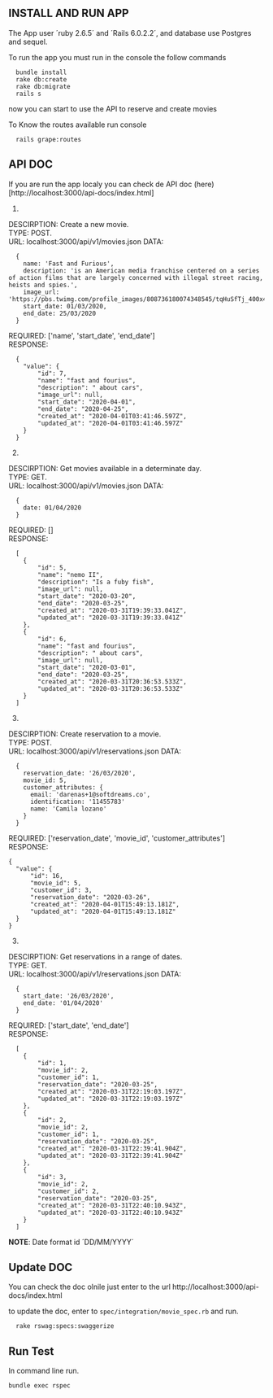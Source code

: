 ## INSTALL AND RUN APP

The App user ´ruby 2.6.5´ and ´Rails 6.0.2.2´, and database use Postgres and sequel.

To run the app you must run in the console the follow commands

````
  bundle install  
  rake db:create  
  rake db:migrate  
  rails s  
````

now you can start to use the API to reserve and create movies

To Know the routes available run console

```
  rails grape:routes
````

## API DOC

If you are run the app localy you can check de API doc (here)[http://localhost:3000/api-docs/index.html]

1. 
DESCIRPTION: Create a new movie.  
TYPE: POST.  
URL: localhost:3000/api/v1/movies.json
DATA:
```
  {
    name: 'Fast and Furious',
    description: 'is an American media franchise centered on a series of action films that are largely concerned with illegal street racing, heists and spies.',
    image_url: 'https://pbs.twimg.com/profile_images/808736180074348545/tqHuSfTj_400x400.jpg',
    start_date: 01/03/2020,
    end_date: 25/03/2020
  }
````
REQUIRED: ['name', 'start_date', 'end_date']  
RESPONSE:

````
  {
    "value": {
        "id": 7,
        "name": "fast and fourius",
        "description": " about cars",
        "image_url": null,
        "start_date": "2020-04-01",
        "end_date": "2020-04-25",
        "created_at": "2020-04-01T03:41:46.597Z",
        "updated_at": "2020-04-01T03:41:46.597Z"
    }
  }
````

2. 
DESCIRPTION: Get movies available in a determinate day.  
TYPE: GET.  
URL: localhost:3000/api/v1/movies.json
DATA:
```
  {
    date: 01/04/2020
  }
````
REQUIRED: []  
RESPONSE:

````
  [
    {
        "id": 5,
        "name": "nemo II",
        "description": "Is a fuby fish",
        "image_url": null,
        "start_date": "2020-03-20",
        "end_date": "2020-03-25",
        "created_at": "2020-03-31T19:39:33.041Z",
        "updated_at": "2020-03-31T19:39:33.041Z"
    },
    {
        "id": 6,
        "name": "fast and fourius",
        "description": " about cars",
        "image_url": null,
        "start_date": "2020-03-01",
        "end_date": "2020-03-25",
        "created_at": "2020-03-31T20:36:53.533Z",
        "updated_at": "2020-03-31T20:36:53.533Z"
    }
  ]
````

3. 
DESCIRPTION: Create reservation to a movie.  
TYPE: POST.  
URL: localhost:3000/api/v1/reservations.json
DATA:
```
  {
    reservation_date: '26/03/2020',
    movie_id: 5,
    customer_attributes: {
      email: 'darenas+1@softdreams.co',
      identification: '11455783'
      name: 'Camila lozano'
    }
  }
````
REQUIRED: ['reservation_date', 'movie_id', 'customer_attributes']  
RESPONSE:

````
{
  "value": {
      "id": 16,
      "movie_id": 5,
      "customer_id": 3,
      "reservation_date": "2020-03-26",
      "created_at": "2020-04-01T15:49:13.181Z",
      "updated_at": "2020-04-01T15:49:13.181Z"
  }
}
````

3. 
DESCIRPTION: Get reservations in a range of dates.  
TYPE: GET.  
URL: localhost:3000/api/v1/reservations.json
DATA:
```
  {
    start_date: '26/03/2020',
    end_date: '01/04/2020'
  }
````
REQUIRED: ['start_date', 'end_date']  
RESPONSE:

````
  [
    {
        "id": 1,
        "movie_id": 2,
        "customer_id": 1,
        "reservation_date": "2020-03-25",
        "created_at": "2020-03-31T22:19:03.197Z",
        "updated_at": "2020-03-31T22:19:03.197Z"
    },
    {
        "id": 2,
        "movie_id": 2,
        "customer_id": 1,
        "reservation_date": "2020-03-25",
        "created_at": "2020-03-31T22:39:41.904Z",
        "updated_at": "2020-03-31T22:39:41.904Z"
    },
    {
        "id": 3,
        "movie_id": 2,
        "customer_id": 2,
        "reservation_date": "2020-03-25",
        "created_at": "2020-03-31T22:40:10.943Z",
        "updated_at": "2020-03-31T22:40:10.943Z"
    }
  ]
````

**NOTE**: Date format id ´DD/MM/YYYY´

## Update DOC

You can check the doc olnile just enter to the url http://localhost:3000/api-docs/index.html

to update the doc, enter to `spec/integration/movie_spec.rb` and run.  

```
  rake rswag:specs:swaggerize
```

## Run Test

In command line run.  

```
bundle exec rspec
```
